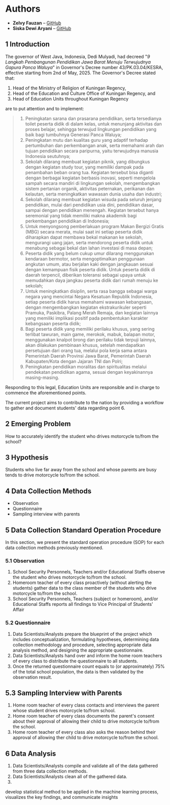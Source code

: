 # Authors
- **Zelvy Fauzan** – [GitHub](https://github.com/Ze-Fn/)  
- **Siska Dewi Aryani** – [GitHub](https://github.com/bobjohnson)  
 
## 1 Introduction
The governor of West Java, Indonesia, Dedi Mulyadi, had decreed "_9 Langkah Pembangunan Pendidikan Jawa Barat Menuju Terwujudnya Gapura Panca Waluya_" in Governor's Decree number 43/PK.03.04/KESRA, effective starting from 2nd of May, 2025. The Governor's Decree stated that:
1. Head of the Ministry of Religion of Kuningan Regency,
2. Head of the Education and Culture Office of Kuningan Regency, and
3. Head of Education Units throughout Kuningan Regency

are to put attention and to implement:
> 1. Peningkatan sarana dan prasarana pendidikan, serta tersedianya toilet peserta didik di dalam kelas, untuk menunjang aktivitas dan proses belajar, sehingga terwujud lingkungan pendidikan yang baik bagi tumbuhnya Generasi Panca Waluya;
> 2. Peningkatan mutu dan kualitas guru yang adaptif terhadap pertumbuhan dan perkembangan anak, serta memahami arah dan tujuan pendidikan secara paripurna, yaitu terwujudnya manusia Indonesia seutuhnya;
> 3. Sekolah dilarang membuat kegiatan piknik, yang dibungkus dengan kegiatan study tour, yang memiliki dampak pada penambahan beban orang tua. Kegiatan tersebut bisa diganti dengan berbagai kegiatan berbasis inovasi, seperti mengelola sampah secara mandiri di lingkungan sekolah, mengembangkan sistem pertanian organik, aktivitas peternakan, perikanan dan kelautan, serta meningkatkan wawasan dunia usaha dan industri;
> 4. Sekolah dilarang membuat kegiatan wisuda pada seluruh jenjang pendidikan, mulai dari pendidikan usia dini, pendidikan dasar, sampai dengan pendidikan menengah. Kegiatan tersebut hanya seremonial yang tidak memiliki makna akademik bagi perkembangan pendidikan di Indonesia;
> 5. Untuk menyongsong pemberlakuan program Makan Bergizi Gratis (MBG) secara merata, mulai saat ini setiap peserta didik diharapkan dapat membawa bekal makanan ke sekolah, mengurangi uang jajan, serta mendorong peserta didik untuk menabung sebagai bekal dan lahan investasi di masa depan;
> 6. Peserta didik yang belum cukup umur dilarang menggunakan kendaraan bermotor, serta mengoptimalkan penggunaan angkutan umum, atau berjalan kaki dengan jangkauan sesuai dengan kemampuan fisik peserta didik. Untuk peserta didik di daerah terpencil, diberikan toleransi sebagai upaya untuk memudahkan daya jangkau peserta didik dari rumah menuju ke sekolah;
> 7. Untuk meningkatkan disiplin, serta rasa bangga sebagai warga negara yang mencintai Negara Kesatuan Republik Indonesia, setiap peserta didik harus memahami wawasan kebangsaan, dengan mengembangkan kegiatan ekstrakurikuler seperti Pramuka, Paskibra, Palang Merah Remaja, dan kegiatan lainnya yang memiliki implikasi positif pada pembentukan karakter kebangsaan peserta didik;
> 8. Bagi peserta didik yang memiliki perilaku khusus, yang sering terlibat tawuran, main game, merokok, mabuk, balapan motor, menggunakan knalpot brong dan perilaku tidak terpuji lainnya, akan dilakukan pembinaan khusus, setelah mendapatkan persetujuan dari orang tua, melalui pola kerja sama antara Pemerintah Daerah Provinsi Jawa Barat, Pemerintah Daerah Kabupaten/Kota dengan Jajaran TNI dan Polri;
> 9. Peningkatan pendidikan moralitas dan spiritualitas melalui pendekatan pendidikan agama, sesuai dengan keyakinannya masing-masing.

Responding to this legal, Education Units are responsible and in charge to commence the aforementioned points.

The current project aims to contribute to the nation by providing a workflow to gather and document students' data regarding point 6.

## 2 Emerging Problem
How to accurately identify the student who drives motorcycle to/from the school?

## 3 Hypothesis
Students who live far away from the school and whose parents are busy tends to drive motorcycle to/from the school.

## 4 Data Collection Methods
* Observation
* Questionnaire
* Sampling interview with parents

## 5 Data Collection Standard Operation Procedure
In this section, we present the standard operation procedure (SOP) for each data collection methods previously mentioned.

### 5.1 Observation
1. School Security Personnels, Teachers and/or Educational Staffs observe the student who drives motorcycle to/from the school.
2. Homeroom teacher of every class proactively (without alerting the students) gather data to the class member of the students who drive motorcycle to/from the school.
3. School Security Personnels, Teachers (subject or homeroom), and/or Educational Staffs reports all findings to Vice Principal of Students' Affair

### 5.2 Questionnaire
1. Data Scientists/Analysts prepare the blueprint of the project which includes conceptualization, formulating hypotheses, determining data collection methodology and procedure, selecting appropriate data analysis method, and designing the appropriate questionnaire.
2. Data Scientists/Analysts hand over and inform the home room teachers of every class to distribute the questionnaire to all students.
3. Once the returned questionnaire count equals to (or approximately) 75% of the total school population, the data is then validated by the observation result.

## 5.3 Sampling Interview with Parents
1. Home room teacher of every class contacts and interviews the parent whose student drives motorcycle to/from school.
2. Home room teacher of every class documents the parent's consent about their approval of allowing their child to drive motorcycle to/from the school.
3. Home room teacher of every class also asks the reason behind their approval of allowing ther child to drive motorcycle to/from the school.

## 6 Data Analysis
1. Data Scientists/Analysts compile and validate all of the data gathered from three data collection methods.
2. Data Scientists/Analysts clean all of the gathered data.
3. 

develop statistical method to be applied in the machine learning process, visualizes the key findings, and communicate insights
